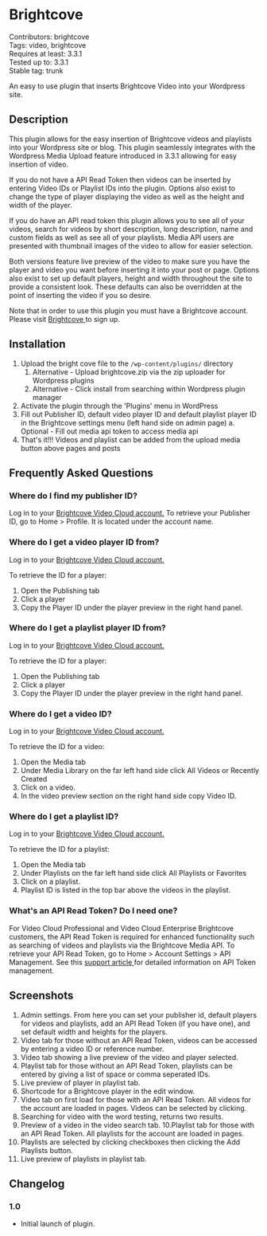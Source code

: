 # Brightcove

Contributors: brightcove  
Tags: video, brightcove  
Requires at least: 3.3.1  
Tested up to: 3.3.1  
Stable tag: trunk  

An easy to use plugin that inserts Brightcove Video into your Wordpress site. 


## Description

This plugin allows for the easy insertion of Brightcove videos and playlists into your Wordpress site or blog. This plugin seamlessly integrates with the Wordpress Media Upload feature introduced in 3.3.1 allowing for easy insertion of video. 

If you do not have a API Read Token then videos can be inserted by entering Video IDs or Playlist IDs into the plugin. Options also exist to change the type of player displaying the video as well as the height and width of the player. 

If you do have an API read token this plugin allows you to see all of your videos, search for videos by short description, long description, name and custom fields as well as see all of your playlists. Media API users are presented with thumbnail images of the video to allow for easier selection.

Both versions feature live preview of the video to make sure you have the player and video you want before inserting it into your post or page. Options also exist to set up default players, height and width throughout the site to provide a consistent look. These defaults can also be overridden at the point of inserting the video if you so desire. 

Note that in order to use this plugin you must have a Brightcove account. Please visit <a href='http://www.brightcove.com'> Brightcove </a> to sign up. 


## Installation

 1. Upload the bright cove file to the `/wp-content/plugins/` directory 
    1. Alternative - Upload brightcove.zip via the zip uploader for Wordpress plugins 
    2. Alternative - Click install from searching within Wordpress  plugin manager 
 2. Activate the plugin through the 'Plugins' menu in WordPress 
 3. Fill out Publisher ID, default video player ID and default playlist player ID in the Brightcove settings menu (left hand side on admin page) 
	a. Optional - Fill out media api token to access media api 
 4. That's it!!! Videos and playlist can be added from the upload media button above pages and posts


## Frequently Asked Questions

### Where do I find my publisher ID?

Log in to your <a href='"https://my.brightcove.com/"'>Brightcove Video Cloud account.</a>
To retrieve your Publisher ID, go to Home > Profile. It is located under the account name.

### Where do I get a video player ID from?

Log in to your <a href='"https://my.brightcove.com/"'>Brightcove Video Cloud account.</a>

To retrieve the ID for a player:

1. Open the Publishing tab
2. Click a player
3. Copy the Player ID under the player preview in the right hand panel.

### Where do I get a playlist player ID from?

Log in to your <a href='"https://my.brightcove.com/"'>Brightcove Video Cloud account.</a>

To retrieve the ID for a player:

1. Open the Publishing tab
2. Click a player
3. Copy the Player ID under the player preview in the right hand panel.

### Where do I get a video ID?

Log in to your <a href='"https://my.brightcove.com/"'>Brightcove Video Cloud account.</a>

To retrieve the ID for a video:

1. Open the Media tab
2. Under Media Library on the far left hand side click All Videos or Recently Created
3. Click on a video.
4. In the video preview section on the right hand side copy Video ID.

### Where do I get a playlist ID?

Log in to your <a href='"https://my.brightcove.com/"'>Brightcove Video Cloud account.</a>

To retrieve the ID for a playlist:

1. Open the Media tab
2. Under Playlists on the far left hand side click All Playlists or Favorites
3. Click on a playlist.
4. Playlist ID is listed in the top bar above the videos in the playlist. 

### What's an API Read Token? Do I need one?

For Video Cloud Professional and Video Cloud Enterprise Brightcove customers, the API Read Token is required for enhanced functionality such as searching of videos and playlists via the Brightcove Media API. To retrieve your API Read Token, go to Home > Account Settings > API Management. See this <a href=' http://support.brightcove.com/en/docs/managing-media-api-tokens'> support article </a> for detailed information on API Token management.

## Screenshots

1. Admin settings. From here you can set your publisher id, default players for videos and playlists, add an API Read Token (if you have one), and set default width and heights for the players. 
2. Video tab for those without an API Read Token, videos can be accessed by entering a video ID or reference number. 
3. Video tab showing a live preview of the video and player selected.
4. Playlist tab for those without an API Read Token, playlists can be entered by giving a list of space or comma seperated IDs.
5. Live preview of player in playlist tab. 
6. Shortcode for a Brightcove player in the edit window.
7. Video tab on first load for those with an API Read Token. All videos for the account are loaded in pages. Videos can be selected by clicking. 
8. Searching for video with the word testing, returns two results.
9. Preview of a video in the video search tab.
10.Playlist tab for those with an API Read Token. All playlists for the account are loaded in pages. 
11. Playlists are selected by clicking checkboxes then clicking the Add Playlists button.
12. Live preview of playlists in playlist tab. 

## Changelog

### 1.0
* Initial launch of plugin.
